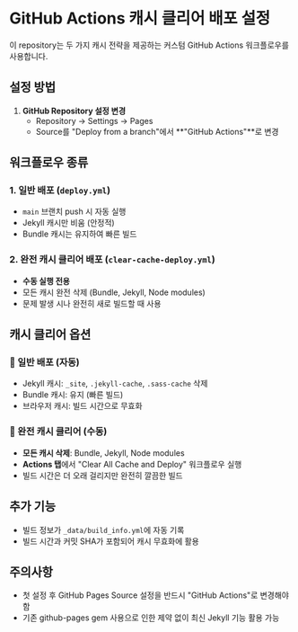 # GitHub Actions 캐시 클리어 배포 설정

이 repository는 두 가지 캐시 전략을 제공하는 커스텀 GitHub Actions 워크플로우를 사용합니다.

## 설정 방법

1. **GitHub Repository 설정 변경**
   - Repository → Settings → Pages
   - Source를 "Deploy from a branch"에서 **"GitHub Actions"**로 변경

## 워크플로우 종류

### 1. 일반 배포 (`deploy.yml`)
- `main` 브랜치 push 시 자동 실행
- Jekyll 캐시만 비움 (안정적)
- Bundle 캐시는 유지하여 빠른 빌드

### 2. 완전 캐시 클리어 배포 (`clear-cache-deploy.yml`)
- **수동 실행 전용**
- 모든 캐시 완전 삭제 (Bundle, Jekyll, Node modules)
- 문제 발생 시나 완전히 새로 빌드할 때 사용

## 캐시 클리어 옵션

### 🔄 일반 배포 (자동)
- Jekyll 캐시: `_site`, `.jekyll-cache`, `.sass-cache` 삭제
- Bundle 캐시: 유지 (빠른 빌드)
- 브라우저 캐시: 빌드 시간으로 무효화

### 🧹 완전 캐시 클리어 (수동)
- **모든 캐시 삭제**: Bundle, Jekyll, Node modules
- **Actions 탭**에서 "Clear All Cache and Deploy" 워크플로우 실행
- 빌드 시간은 더 오래 걸리지만 완전히 깔끔한 빌드

## 추가 기능

- 빌드 정보가 `_data/build_info.yml`에 자동 기록
- 빌드 시간과 커밋 SHA가 포함되어 캐시 무효화에 활용

## 주의사항

- 첫 설정 후 GitHub Pages Source 설정을 반드시 "GitHub Actions"로 변경해야 함
- 기존 github-pages gem 사용으로 인한 제약 없이 최신 Jekyll 기능 활용 가능